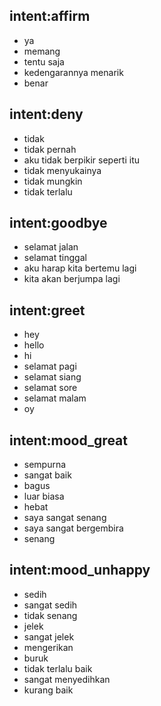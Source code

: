 ## intent:affirm
- ya
- memang
- tentu saja
- kedengarannya menarik
- benar

## intent:deny
- tidak
- tidak pernah
- aku tidak berpikir seperti itu
- tidak menyukainya
- tidak mungkin
- tidak terlalu

## intent:goodbye
- selamat jalan
- selamat tinggal
- aku harap kita bertemu lagi
- kita akan berjumpa lagi

## intent:greet
- hey
- hello
- hi
- selamat pagi
- selamat siang
- selamat sore
- selamat malam
- oy

## intent:mood_great
- sempurna
- sangat baik
- bagus
- luar biasa
- hebat
- saya sangat senang
- saya sangat bergembira
- senang

## intent:mood_unhappy
- sedih
- sangat sedih
- tidak senang
- jelek
- sangat jelek
- mengerikan
- buruk
- tidak terlalu baik
- sangat menyedihkan
- kurang baik
